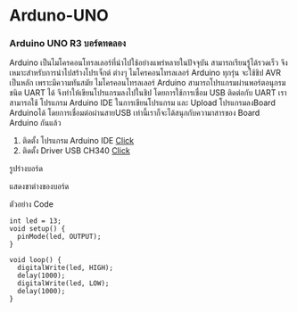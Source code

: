 <h1>Arduno-UNO</h1>
<h3>Arduino UNO R3 บอร์ดทดลอง </h3>
<p>Arduino เป็นไมโครคอนโทรลเลอร์ที่นำไปใช้อย่างแพร่หลายในปัจจุบัน สามารถเรียนรู้ได้รวดเร็ว จึงเหมาะสำหรับการนำไปสร้างโปรเจ็กต์ ต่างๆ ไมโครคอนโทรลเลอร์ Arduino ทุกรุ่น จะใช้ชิป AVR เป็นหลัก เพราะมีความทันสมัย ไมโครคอนโทรลเลอร์ Arduino สามารถโปรแกรมผ่านพอร์ตอนุกรมชนิต UART ได้ จึงทำให้เขียนโปรแกรมลงไปในชิป โดยการใช้การเชื่อม USB ติดต่อกับ UART
เราสามารถใช้ โปรแกรม Arduino IDE ในการเขียนโปรแกรม และ Upload โปรแกรมลงBoard Arduinoได้ โดยการเชื่อมต่อผ่านสายUSB เท่านี้เราก็จะได้สนุกกับความาสารของ Board Arduino กันแล้ว</p>


1. ติดตั้ง โปรแกรม Arduino IDE <a href="https://www.arduino.cc/en/Main/Software" target="_blank">Click</a> <br>
2. ติดตั้ง Driver USB CH340 <a href="https://sparks.gogo.co.nz/ch340.html" target="_blank">Click</a>

รูปร่างบอร์ด


แสดงขาต่างของบอร์ด


ตัวอย่าง Code

    int led = 13; 
    void setup() {                
      pinMode(led, OUTPUT);     
    }

    void loop() {
      digitalWrite(led, HIGH);  
      delay(1000);              
      digitalWrite(led, LOW);  
      delay(1000);              
    }

